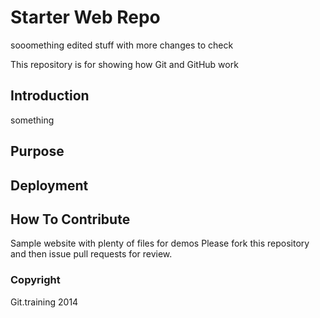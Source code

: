 # Starter Web Repo
sooomething edited stuff
with more changes to check

This repository is for showing how Git and GitHub work
## Introduction
something
## Purpose

## Deployment

## How To Contribute
Sample website with plenty of files for demos
Please fork this repository and then issue pull requests for review.

### Copyright
Git.training 2014